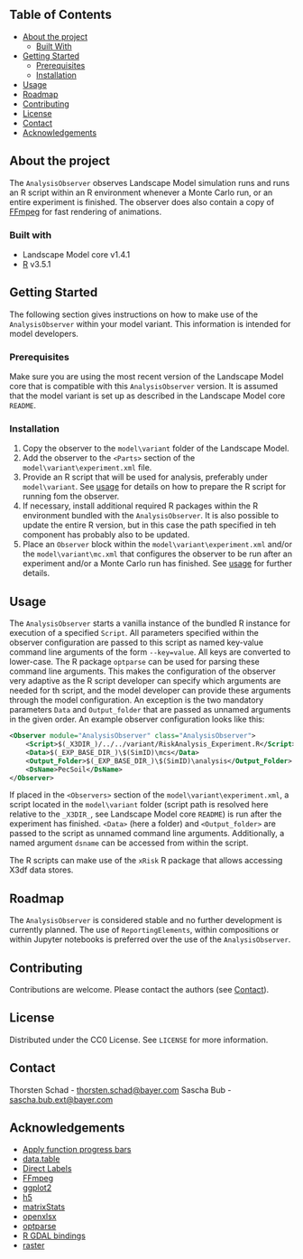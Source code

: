 ## Table of Contents
* [About the project](#about-the-project)
  * [Built With](#built-with)
* [Getting Started](#getting-started)
  * [Prerequisites](#prerequisites)
  * [Installation](#installation)
* [Usage](#usage)
* [Roadmap](#roadmap)
* [Contributing](#contributing)
* [License](#license)
* [Contact](#contact)
* [Acknowledgements](#acknowledgements)


## About the project
The `AnalysisObserver` observes Landscape Model simulation runs and runs an R script within an R environment whenever
a Monte Carlo run, or an entire experiment is finished. The observer does also contain a copy of [
FFmpeg](https://ffmpeg.org) for fast rendering of animations.

### Built with
* Landscape Model core v1.4.1
* [R](https://cran.r-project.org) v3.5.1


## Getting Started
The following section gives instructions on how to make use of the `AnalysisObserver` within your model variant. This
information is intended for model developers.

### Prerequisites
Make sure you are using the most recent version of the Landscape Model core that is compatible with this 
`AnalysisObserver` version. It is assumed that the model variant is set up as described in the Landscape Model core 
`README`.

### Installation
1. Copy the observer to the `model\variant` folder of the Landscape Model.
2. Add the observer to the `<Parts>` section of the `model\variant\experiment.xml` file.
3. Provide an R script that will be used for analysis, preferably under `model\variant`. See [usage](#usage) for details
   on how to prepare the R script for running fom the observer.
4. If necessary, install additional required R packages within the R environment bundled with the `AnalysisObserver`. It
   is also possible to update the entire R version, but in this case the path specified in teh component has probably
   also to be updated.
5. Place an `Observer` block within the `model\variant\experiment.xml` and/or the `model\variant\mc.xml` that configures
   the observer to be run after an experiment and/or a Monte Carlo run has finished. See [usage](#usage) for further
   details.


## Usage
The `AnalysisObserver` starts a vanilla instance of the bundled R instance for execution of a specified `Script`. All
parameters specified within the observer configuration are passed to this script as named key-value command line 
arguments of the form `--key=value`. All keys are converted to lower-case. The R package `optparse` can be used for 
parsing these command line arguments. This makes the configuration of the observer very adaptive as the R script 
developer can specify which arguments are needed for th script, and the model developer can provide these arguments
through the model configuration. An exception is the two mandatory parameters `Data` and `Output_folder` that are
passed as unnamed arguments in the given order. An example observer configuration looks like this:

```xml
<Observer module="AnalysisObserver" class="AnalysisObserver">
    <Script>$(_X3DIR_)/../../variant/RiskAnalysis_Experiment.R</Script>
    <Data>$(_EXP_BASE_DIR_)\$(SimID)\mcs</Data>
    <Output_Folder>$(_EXP_BASE_DIR_)\$(SimID)\analysis</Output_Folder>
    <DsName>PecSoil</DsName>
</Observer>
```
If placed in the `<Observers>` section of the `model\variant\experiment.xml`, a script located in the `model\variant`
folder (script path is resolved here relative to the `_X3DIR_`, see Landscape Model core `README`) is run after the
experiment has finished. `<Data>` (here a folder) and `<Output_folder>` are passed to the script as unnamed command 
line arguments. Additionally, a named argument `dsname` can be accessed from within the script.

The R scripts can make use of the `xRisk` R package that allows accessing X3df data stores.


## Roadmap
The `AnalysisObserver` is considered stable and no further development is currently planned. The use of 
`ReportingElements`, within compositions or within Jupyter notebooks is preferred over the use of the 
`AnalysisObserver`.


## Contributing
Contributions are welcome. Please contact the authors (see [Contact](#contact)).


## License
Distributed under the CC0 License. See `LICENSE` for more information.


## Contact
Thorsten Schad - thorsten.schad@bayer.com
Sascha Bub - sascha.bub.ext@bayer.com


## Acknowledgements
* [Apply function progress bars](https://cran.r-project.org/web/packages/pbapply)
* [data.table](https://cran.r-project.org/web/packages/data.table)
* [Direct Labels](https://cran.r-project.org/web/packages/directlabels)
* [FFmpeg](https://ffmpeg.org)
* [ggplot2](https://cran.r-project.org/web/packages/ggplot2)
* [h5](https://cran.r-project.org/web/packages/h5)
* [matrixStats](https://cran.r-project.org/web/packages/matrxistats)
* [openxlsx](https://cran.r-project.org/web/packages/openxlsx)
* [optparse](https://cran.r-project.org/web/packages/optparse)
* [R GDAL bindings](https://cran.r-project.org/web/packages/rgdal)
* [raster](https://cran.r-project.org/web/packages/raster)
